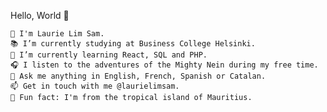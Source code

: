 Hello, World 👋

    🐢 I'm Laurie Lim Sam.
    📚 I’m currently studying at Business College Helsinki.
    🌱 I’m currently learning React, SQL and PHP.
    🎧 I listen to the adventures of the Mighty Nein during my free time.
    💬 Ask me anything in English, French, Spanish or Catalan.
    📫 Get in touch with me @laurielimsam.
    🌴 Fun fact: I'm from the tropical island of Mauritius.
